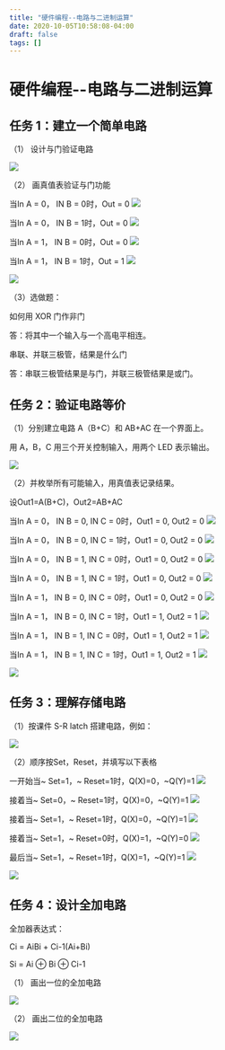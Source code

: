 ```yaml
---
title: "硬件编程--电路与二进制运算"
date: 2020-10-05T10:58:08-04:00
draft: false
tags: []
---
```


# 硬件编程--电路与二进制运算

## 任务 1：建立一个简单电路

（1） 设计与门验证电路

![](http://stugeek.gitee.io/stu-geek/posts/experiment3-image/1.png)

（2） 画真值表验证与门功能

当In A = 0， IN B = 0时，Out = 0
![](http://stugeek.gitee.io/stu-geek/posts/experiment3-image/2.png)

当In A = 0， IN B = 1时，Out = 0
![](http://stugeek.gitee.io/stu-geek/posts/experiment3-image/3.png)

当In A = 1， IN B = 0时，Out = 0
![](http://stugeek.gitee.io/stu-geek/posts/experiment3-image/4.png)

当In A = 1， IN B = 1时，Out = 1
![](http://stugeek.gitee.io/stu-geek/posts/experiment3-image/5.png)

![](http://stugeek.gitee.io/stu-geek/posts/experiment3-image/23.png)

（3）选做题：

如何用 XOR 门作非门

答：将其中一个输入与一个高电平相连。

串联、并联三极管，结果是什么门

答：串联三极管结果是与门，并联三极管结果是或门。

## 任务 2：验证电路等价

（1）分别建立电路 A（B+C）和 AB+AC 在一个界面上。

用 A，B，C 用三个开关控制输入，用两个 LED 表示输出。

![](http://stugeek.gitee.io/stu-geek/posts/experiment3-image/6.png)

（2）并枚举所有可能输入，用真值表记录结果。

设Out1=A(B+C)，Out2=AB+AC

当In A = 0， IN B = 0, IN C = 0时，Out1 = 0, Out2 = 0
![](http://stugeek.gitee.io/stu-geek/posts/experiment3-image/7.png)

当In A = 0， IN B = 0, IN C = 1时，Out1 = 0, Out2 = 0
![](http://stugeek.gitee.io/stu-geek/posts/experiment3-image/8.png)

当In A = 0， IN B = 1, IN C = 0时，Out1 = 0, Out2 = 0
![](http://stugeek.gitee.io/stu-geek/posts/experiment3-image/9.png)

当In A = 0， IN B = 1, IN C = 1时，Out1 = 0, Out2 = 0
![](http://stugeek.gitee.io/stu-geek/posts/experiment3-image/10.png)

当In A = 1， IN B = 0, IN C = 0时，Out1 = 0, Out2 = 0
![](http://stugeek.gitee.io/stu-geek/posts/experiment3-image/11.png)

当In A = 1， IN B = 0, IN C = 1时，Out1 = 1, Out2 = 1
![](http://stugeek.gitee.io/stu-geek/posts/experiment3-image/12.png)

当In A = 1， IN B = 1, IN C = 0时，Out1 = 1, Out2 = 1
![](http://stugeek.gitee.io/stu-geek/posts/experiment3-image/13.png)

当In A = 1， IN B = 1, IN C = 1时，Out1 = 1, Out2 = 1
![](http://stugeek.gitee.io/stu-geek/posts/experiment3-image/14.png)

![](http://stugeek.gitee.io/stu-geek/posts/experiment3-image/24.png)

## 任务 3：理解存储电路

（1）按课件 S-R latch 搭建电路，例如：

![](http://stugeek.gitee.io/stu-geek/posts/experiment3-image/15.png)

（2）顺序按Set，Reset，并填写以下表格

一开始当~ Set=1，~ Reset=1时，Q(X)=0，~Q(Y)=1
![](http://stugeek.gitee.io/stu-geek/posts/experiment3-image/16.png)

接着当~ Set=0，~ Reset=1时，Q(X)=0，~Q(Y)=1
![](http://stugeek.gitee.io/stu-geek/posts/experiment3-image/17.png)

接着当~ Set=1，~ Reset=1时，Q(X)=0，~Q(Y)=1
![](http://stugeek.gitee.io/stu-geek/posts/experiment3-image/18.png)

接着当~ Set=1，~ Reset=0时，Q(X)=1，~Q(Y)=0
![](http://stugeek.gitee.io/stu-geek/posts/experiment3-image/19.png)

最后当~ Set=1，~ Reset=1时，Q(X)=1，~Q(Y)=1
![](http://stugeek.gitee.io/stu-geek/posts/experiment3-image/20.png)

![](http://stugeek.gitee.io/stu-geek/posts/experiment3-image/25.png)

## 任务 4：设计全加电路

全加器表达式：

Ci = AiBi + Ci-1(Ai+Bi)

Si = Ai ⊕ Bi ⊕ Ci-1

（1） 画出一位的全加电路 

![](http://stugeek.gitee.io/stu-geek/posts/experiment3-image/21.png)

（2） 画出二位的全加电路

![](http://stugeek.gitee.io/stu-geek/posts/experiment3-image/22.png)